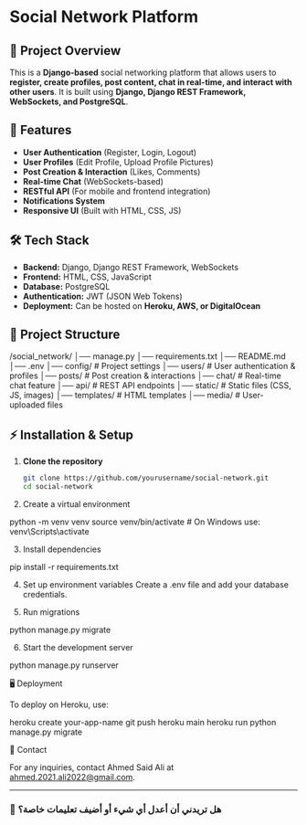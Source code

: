 # Social Network Platform

## 📌 Project Overview
This is a **Django-based** social networking platform that allows users to **register, create profiles, post content, chat in real-time, and interact with other users**. It is built using **Django, Django REST Framework, WebSockets, and PostgreSQL**.

## 🚀 Features
- **User Authentication** (Register, Login, Logout)
- **User Profiles** (Edit Profile, Upload Profile Pictures)
- **Post Creation & Interaction** (Likes, Comments)
- **Real-time Chat** (WebSockets-based)
- **RESTful API** (For mobile and frontend integration)
- **Notifications System**
- **Responsive UI** (Built with HTML, CSS, JS)

## 🛠️ Tech Stack
- **Backend:** Django, Django REST Framework, WebSockets  
- **Frontend:** HTML, CSS, JavaScript  
- **Database:** PostgreSQL  
- **Authentication:** JWT (JSON Web Tokens)  
- **Deployment:** Can be hosted on **Heroku, AWS, or DigitalOcean**  

## 📂 Project Structure

/social_network/ │── manage.py │── requirements.txt │── README.md │── .env │── config/              # Project settings │── users/               # User authentication & profiles │── posts/               # Post creation & interactions │── chat/                # Real-time chat feature │── api/                 # REST API endpoints │── static/              # Static files (CSS, JS, images) │── templates/           # HTML templates │── media/               # User-uploaded files

## ⚡ Installation & Setup
1. **Clone the repository**
   ```sh
   git clone https://github.com/yourusername/social-network.git
   cd social-network

2. Create a virtual environment

python -m venv venv
source venv/bin/activate   # On Windows use: venv\Scripts\activate


3. Install dependencies

pip install -r requirements.txt


4. Set up environment variables
Create a .env file and add your database credentials.


5. Run migrations

python manage.py migrate


6. Start the development server

python manage.py runserver



🖥️ Deployment

To deploy on Heroku, use:

heroku create your-app-name
git push heroku main
heroku run python manage.py migrate


📧 Contact

For any inquiries, contact Ahmed Said Ali at ahmed.2021.ali2022@gmail.com.


---

### 📌 **هل تريدني أن أعدل أي شيء أو أضيف تعليمات خاصة؟**

